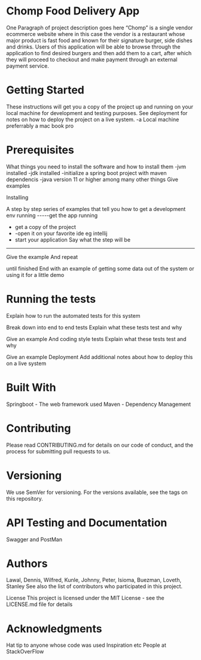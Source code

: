 Chomp Food Delivery App
====
One Paragraph of project description goes here
 “Chomp” is a single vendor ecommerce website where in this case the vendor is a restaurant whose major product is fast food and known for their signature burger, side dishes and drinks.
Users of this application will be able to browse through the application to find desired burgers and then add them to a cart, after which they will proceed to checkout and make payment through an external payment service.

Getting Started
=====
These instructions will get you a copy of the project up and running on your local machine for development and testing purposes. See deployment for notes on how to deploy the project on a live system.
-a Local machine preferrably a mac book pro


Prerequisites
====
What things you need to install the software and how to install them
-jvm installed
-jdk installed
-initialize a spring boot project with maven dependencis
-java version 11 or higher among many other things
Give examples

Installing

A step by step series of examples that tell you how to get a development env running
-----get the app running
- get a copy of the project
- -open it on your favorite ide eg intellij
- start your application
Say what the step will be
------
Give the example
And repeat

until finished
End with an example of getting some data out of the system or using it for a little demo

Running the tests
============
Explain how to run the automated tests for this system

Break down into end to end tests
Explain what these tests test and why

Give an example
And coding style tests
Explain what these tests test and why

Give an example
Deployment
Add additional notes about how to deploy this on a live system

Built With
======
Springboot - The web framework used
Maven - Dependency Management

Contributing
======
Please read CONTRIBUTING.md for details on our code of conduct, and the process for submitting pull requests to us.

Versioning
======
We use SemVer for versioning. For the versions available, see the tags on this repository.

API Testing and Documentation
========
Swagger and PostMan

Authors
=======
Lawal, Dennis, Wilfred, Kunle, Johnny, Peter, Isioma, Buezman, 
Loveth, Stanley
See also the list of contributors who participated in this project.

License
This project is licensed under the MIT License - see the LICENSE.md file for details

Acknowledgments
========
Hat tip to anyone whose code was used
Inspiration
etc People at StackOverFlow